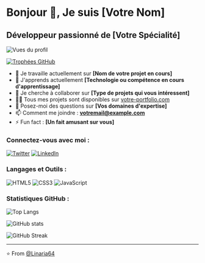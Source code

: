 # Bonjour 👋, Je suis [Votre Nom]

## Développeur passionné de [Votre Spécialité]

![Vues du profil](https://komarev.com/ghpvc/?username=votre-nom-utilisateur&label=Vues%20du%20profil&color=0e75b6&style=flat)

[![Trophées GitHub](https://github-profile-trophy.vercel.app/?username=votre-nom-utilisateur&theme=dracula&column=7)](https://github.com/ryo-ma/github-profile-trophy)

- 🔭 Je travaille actuellement sur **[Nom de votre projet en cours]**
- 🌱 J'apprends actuellement **[Technologie ou compétence en cours d'apprentissage]**
- 👯 Je cherche à collaborer sur **[Type de projets qui vous intéressent]**
- 👨‍💻 Tous mes projets sont disponibles sur [votre-portfolio.com](https://votre-portfolio.com)
- 💬 Posez-moi des questions sur **[Vos domaines d'expertise]**
- 📫 Comment me joindre : **votremail@example.com**
- ⚡ Fun fact : **[Un fait amusant sur vous]**

### Connectez-vous avec moi :

[![Twitter](https://img.shields.io/badge/-Twitter-1DA1F2?style=for-the-badge&logo=twitter&logoColor=white)](https://twitter.com/votre-twitter)
[![LinkedIn](https://img.shields.io/badge/-LinkedIn-0077B5?style=for-the-badge&logo=linkedin&logoColor=white)](https://linkedin.com/in/votre-linkedin)

### Langages et Outils :

![HTML5](https://img.shields.io/badge/-HTML5-E34F26?style=for-the-badge&logo=html5&logoColor=white)
![CSS3](https://img.shields.io/badge/-CSS3-1572B6?style=for-the-badge&logo=css3&logoColor=white)
![JavaScript](https://img.shields.io/badge/-JavaScript-F7DF1E?style=for-the-badge&logo=javascript&logoColor=black)
<!-- Ajoutez d'autres badges pour vos compétences ici -->

### Statistiques GitHub :

![Top Langs](https://github-readme-stats.vercel.app/api/top-langs?username=votre-nom-utilisateur&show_icons=true&locale=fr&layout=compact&theme=radical)

![GitHub stats](https://github-readme-stats.vercel.app/api?username=votre-nom-utilisateur&show_icons=true&locale=fr&theme=radical)

![GitHub Streak](https://github-readme-streak-stats.herokuapp.com/?user=votre-nom-utilisateur&theme=radical)

---

⭐️ From [@Linaria64](https://github.com/Linaria64)
